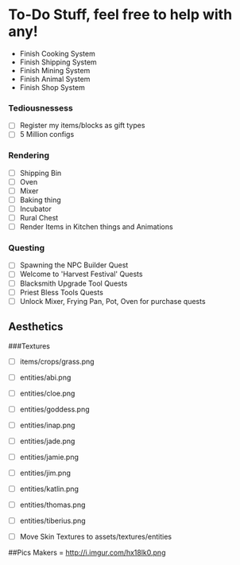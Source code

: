 # To-Do Stuff, feel free to help with any!
- Finish Cooking System
- Finish Shipping System
- Finish Mining System
- Finish Animal System
- Finish Shop System

### Tediousnessess
- [ ] Register my items/blocks as gift types
- [ ] 5 Million configs

### Rendering
- [ ] Shipping Bin
- [ ] Oven
- [ ] Mixer
- [ ] Baking thing
- [ ] Incubator
- [ ] Rural Chest
- [ ] Render Items in Kitchen things and Animations

### Questing
- [ ] Spawning the NPC Builder Quest
- [ ] Welcome to 'Harvest Festival' Quests
- [ ] Blacksmith Upgrade Tool Quests
- [ ] Priest Bless Tools Quests
- [ ] Unlock Mixer, Frying Pan, Pot, Oven for purchase quests

## Aesthetics 
###Textures
- [ ] items/crops/grass.png 
- [ ] entities/abi.png
- [ ] entities/cloe.png
- [ ] entities/goddess.png
- [ ] entities/inap.png
- [ ] entities/jade.png
- [ ] entities/jamie.png
- [ ] entities/jim.png
- [ ] entities/katlin.png
- [ ] entities/thomas.png
- [ ] entities/tiberius.png

- [ ] Move Skin Textures to assets/textures/entities

##Pics
Makers = http://i.imgur.com/hx18lk0.png
